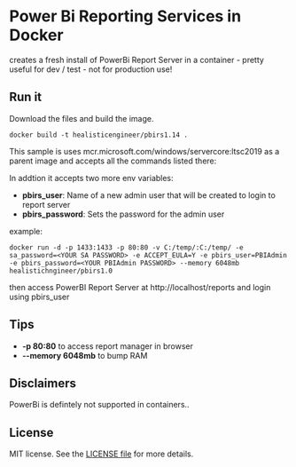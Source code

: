 # Power Bi Reporting Services in Docker

creates a fresh install of PowerBi Report Server in a container - pretty useful for dev / test - not for production use!

## Run it

Download the files and build the image.

```
docker build -t healisticengineer/pbirs1.14 .
```

This sample is uses mcr.microsoft.com/windows/servercore:ltsc2019 as a parent image and accepts all the commands listed there:

In addtion it accepts two more env variables: </br>

- **pbirs_user**: Name of a new admin user that will be created to login to report server
- **pbirs_password**: Sets the password for the admin user

example:

```
docker run -d -p 1433:1433 -p 80:80 -v C:/temp/:C:/temp/ -e sa_password=<YOUR SA PASSWORD> -e ACCEPT_EULA=Y -e pbirs_user=PBIAdmin -e pbirs_password=<YOUR PBIAdmin PASSWORD> --memory 6048mb healistichngineer/pbirs1.0
```

then access PowerBI Report Server at http://localhost/reports and login using pbirs_user

## Tips

- **-p 80:80** to access report manager in browser
- **--memory 6048mb** to bump RAM

## Disclaimers

PowerBi is defintely not supported in containers..

## License

MIT license. See the [LICENSE file](LICENSE) for more details.
